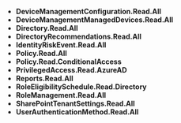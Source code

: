 - **DeviceManagementConfiguration.Read.All**
- **DeviceManagementManagedDevices.Read.All**
- **Directory.Read.All**
- **DirectoryRecommendations.Read.All**
- **IdentityRiskEvent.Read.All**
- **Policy.Read.All**
- **Policy.Read.ConditionalAccess**
- **PrivilegedAccess.Read.AzureAD**
- **Reports.Read.All**
- **RoleEligibilitySchedule.Read.Directory**
- **RoleManagement.Read.All**
- **SharePointTenantSettings.Read.All**
- **UserAuthenticationMethod.Read.All**
